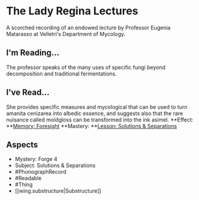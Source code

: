 # The Lady Regina Lectures
A scorched recording of an endowed lecture by Professor Eugenia Matarasso at Velletri's Department of Mycology.
## I'm Reading...
The professor speaks of the many uses of specific fungi beyond decomposition and traditional fermentations.
## I've Read...
She provides specific measures and mycological that can be used to turn amanita cenizarea into albedic essence, and suggests also that the rare nuisance called moldgloss can be transformed into the ink asimel. 
**Effect: **[Memory: Foresight](https://uadaf.theevilroot.xyz/rowenarium/element/mem.foresight)
**Mastery: **[Lesson: Solutions & Separations](https://uadaf.theevilroot.xyz/rowenarium/element/x.solutions.separations)
## Aspects
- Mystery: Forge 4
- Subject: Solutions & Separations
- #PhonographRecord
- #Readable
- #Thing
- [[wing.substructure|Substructure]]